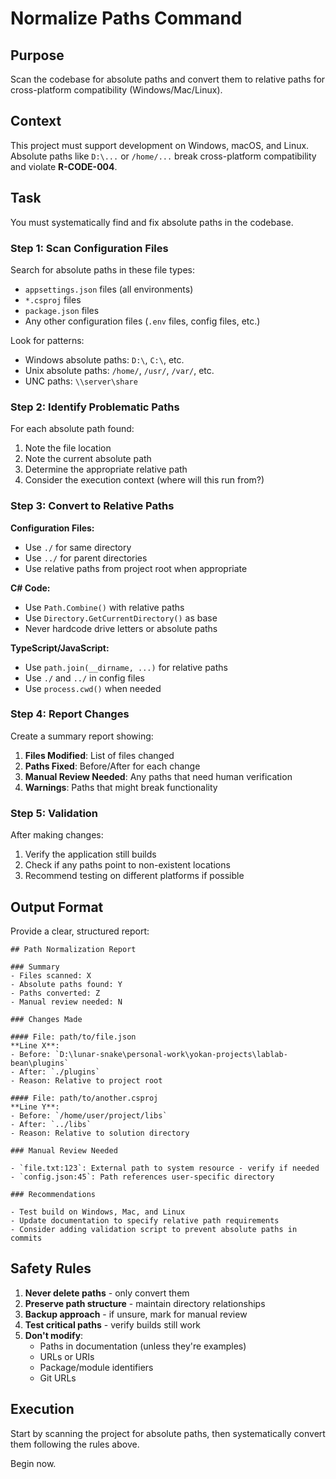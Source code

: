 # Normalize Paths Command

## Purpose

Scan the codebase for absolute paths and convert them to relative paths for cross-platform compatibility (Windows/Mac/Linux).

## Context

This project must support development on Windows, macOS, and Linux. Absolute paths like `D:\...` or `/home/...` break cross-platform compatibility and violate **R-CODE-004**.

## Task

You must systematically find and fix absolute paths in the codebase.

### Step 1: Scan Configuration Files

Search for absolute paths in these file types:
- `appsettings.json` files (all environments)
- `*.csproj` files
- `package.json` files
- Any other configuration files (`.env` files, config files, etc.)

Look for patterns:
- Windows absolute paths: `D:\`, `C:\`, etc.
- Unix absolute paths: `/home/`, `/usr/`, `/var/`, etc.
- UNC paths: `\\server\share`

### Step 2: Identify Problematic Paths

For each absolute path found:
1. Note the file location
2. Note the current absolute path
3. Determine the appropriate relative path
4. Consider the execution context (where will this run from?)

### Step 3: Convert to Relative Paths

**Configuration Files:**
- Use `./` for same directory
- Use `../` for parent directories
- Use relative paths from project root when appropriate

**C# Code:**
- Use `Path.Combine()` with relative paths
- Use `Directory.GetCurrentDirectory()` as base
- Never hardcode drive letters or absolute paths

**TypeScript/JavaScript:**
- Use `path.join(__dirname, ...)` for relative paths
- Use `./` and `../` in config files
- Use `process.cwd()` when needed

### Step 4: Report Changes

Create a summary report showing:
1. **Files Modified**: List of files changed
2. **Paths Fixed**: Before/After for each change
3. **Manual Review Needed**: Any paths that need human verification
4. **Warnings**: Paths that might break functionality

### Step 5: Validation

After making changes:
1. Verify the application still builds
2. Check if any paths point to non-existent locations
3. Recommend testing on different platforms if possible

## Output Format

Provide a clear, structured report:

```
## Path Normalization Report

### Summary
- Files scanned: X
- Absolute paths found: Y
- Paths converted: Z
- Manual review needed: N

### Changes Made

#### File: path/to/file.json
**Line X**:
- Before: `D:\lunar-snake\personal-work\yokan-projects\lablab-bean\plugins`
- After: `./plugins`
- Reason: Relative to project root

#### File: path/to/another.csproj
**Line Y**:
- Before: `/home/user/project/libs`
- After: `../libs`
- Reason: Relative to solution directory

### Manual Review Needed

- `file.txt:123`: External path to system resource - verify if needed
- `config.json:45`: Path references user-specific directory

### Recommendations

- Test build on Windows, Mac, and Linux
- Update documentation to specify relative path requirements
- Consider adding validation script to prevent absolute paths in commits
```

## Safety Rules

1. **Never delete paths** - only convert them
2. **Preserve path structure** - maintain directory relationships
3. **Backup approach** - if unsure, mark for manual review
4. **Test critical paths** - verify builds still work
5. **Don't modify**:
   - Paths in documentation (unless they're examples)
   - URLs or URIs
   - Package/module identifiers
   - Git URLs

## Execution

Start by scanning the project for absolute paths, then systematically convert them following the rules above.

Begin now.
